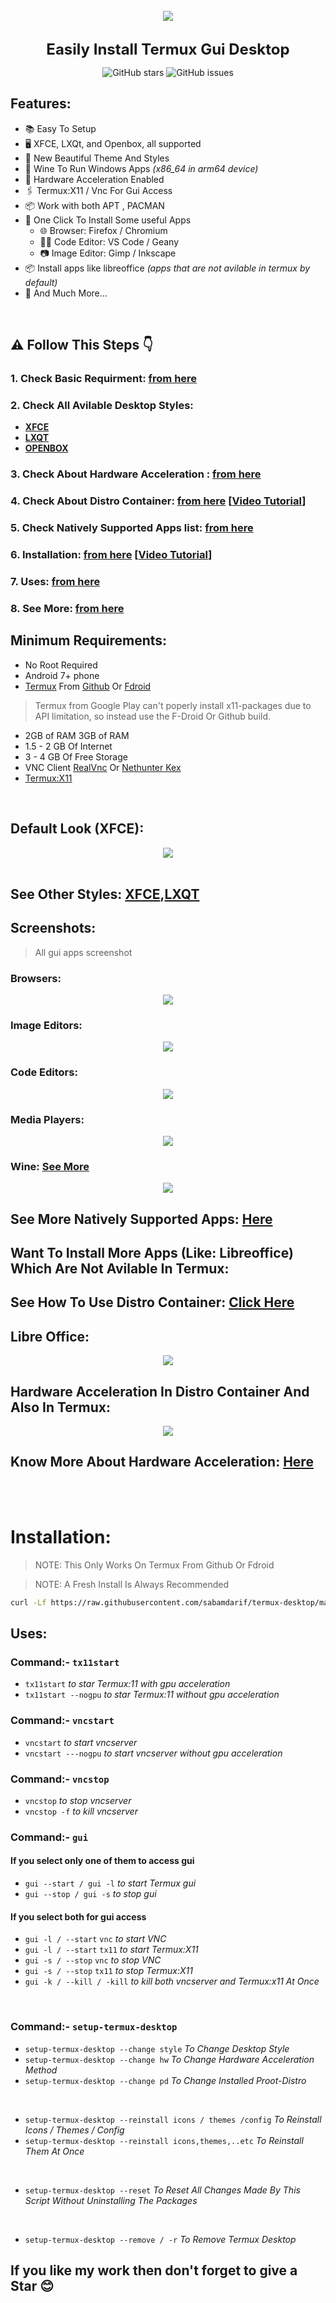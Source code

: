 
<br>
<center><img src="images/xfce/look_1/desktop.png"></center>
<br>
<p align="center"><b style ="font-size: x-large">Easily Install Termux Gui Desktop </b></p>

<div align="center">

![GitHub stars](https://img.shields.io/github/stars/sabamdarif/termux-desktop)
![GitHub issues](https://img.shields.io/github/issues/sabamdarif/termux-desktop)

</div>

## Features:

- :books: Easy To Setup
- :desktop_computer: XFCE, LXQt, and Openbox, all supported
- :art: New Beautiful Theme And Styles
- :wine_glass: Wine To Run Windows Apps _(x86_64 in arm64 device)_
- :mechanical_arm: Hardware Acceleration Enabled
- :paperclips: Termux:X11 / Vnc For Gui Access
- :package: Work with both APT , PACMAN
-  :jigsaw: One Click To Install Some useful Apps
   - :globe_with_meridians: Browser: Firefox / Chromium
   - :man_technologist: Code Editor: VS Code / Geany
   - :camera: Image Editor: Gimp / Inkscape
- :package: Install apps like libreoffice _(apps that are not avilable in termux by default)_
- :link: And Much More...
<br>

## :warning: Follow This Steps :point_down:

### 1. Check Basic Requirment: [from here](#requirements)
### 2. Check All Avilable Desktop Styles:

<b>

- [XFCE](xfce_styles.md)
- [LXQT](lxqt_styles.md)
- [OPENBOX](openbox_styles.md)
</b>

### 3. Check About Hardware Acceleration : [from here](https://github.com/sabamdarif/termux-desktop?tab=readme-ov-file#hardware-acceleration-in-distro-container-and-also-in-termux)
### 4. Check About Distro Container: [from here](https://github.com/sabamdarif/termux-desktop?tab=readme-ov-file#want-to-install-more-apps-like-libreoffice-which-are-not-avilable-in-termux) [[Video Tutorial](https://youtu.be/KiUTyGZ2grE)]
### 5. Check Natively Supported Apps list: [from here](applist.md)
### 6. Installation: [from here](#installation) [[Video Tutorial](https://youtu.be/SlR9f9hl5CQ)]
### 7. Uses: [from here](#uses)
### 8. See More: [from here](see-more.md)

<a name="requirements"></a>

## Minimum Requirements:
- No Root Required
- Android 7+ phone
- [Termux](https://termux.dev/en/) From [Github](https://github.com/termux/termux-app/releases) Or [Fdroid](https://f-droid.org/en/packages/com.termux/)
> Termux from Google Play can't poperly install x11-packages due to API limitation, so instead use the F-Droid Or Github build.
- 2GB of RAM 3GB of RAM
- 1.5 - 2 GB Of Internet
- 3 - 4 GB Of Free Storage
- VNC Client [RealVnc](https://play.google.com/store/apps/details?id=com.realvnc.viewer.android) Or [Nethunter Kex](https://store.nethunter.com/en/packages/com.offsec.nethunter.kex/)
- [Termux:X11](https://github.com/termux/termux-x11/releases)

<br>

## Default Look (XFCE):

<center><img src="images/xfce/look_1/look.png"></center>
<br>

## See Other Styles: [XFCE](xfce_styles.md),[LXQT](lxqt_styles.md)

## Screenshots:
> All gui apps screenshot

### Browsers:

<center><img src="images/apps/firefox-chromium.png"></center>

### Image Editors:

<center><img src="images/apps/inkscape-gimp.png"></center>

### Code Editors:

<center><img src="images/apps/geany-vscode.png"></center>

### Media Players:

<center><img src="images/apps/parole-vlc.png"></center>

### Wine: [See More](https://github.com/sabamdarif/termux-desktop/blob/main/see-more.md#about-wine)

<center><img src="images/apps/wine.png"></center>

## See More Natively Supported Apps: [Here](applist.md)

## Want To Install More Apps (Like: Libreoffice) Which Are Not Avilable In Termux:

## See How To Use Distro Container: [Click Here](proot-caontainer.md)

## Libre Office:

<center><img src="images/apps/container-libreoffice-2.png"></center>

## Hardware Acceleration In Distro Container And Also In Termux:

<center><img src="images/pdrun-glmark2.png"></center>


## Know More About Hardware Acceleration: [Here](hw-acceleration.md)

<br>
<br>

<a name="installation"></a>

# Installation:

>NOTE: This Only Works On Termux From Github Or Fdroid

>NOTE: A Fresh Install Is Always Recommended


```bash
curl -Lf https://raw.githubusercontent.com/sabamdarif/termux-desktop/main/setup-termux-desktop -o setup-termux-desktop ; chmod +x setup-termux-desktop ; ./setup-termux-desktop
```

<a name="uses"></a>

## Uses:

### Command:- `tx11start`
- `tx11start` *to star Termux:11 with gpu acceleration*
- `tx11start --nogpu` *to star Termux:11 without gpu acceleration*
### Command:- `vncstart`
- `vncstart` *to start vncserver*
- `vncstart ---nogpu` *to start vncserver without gpu acceleration*
### Command:- `vncstop`
- `vncstop` *to stop vncserver*
- `vncstop -f` *to kill vncserver*

### Command:- `gui`
#### If you select only one of them to access gui
- `gui --start / gui -l` *to start Termux gui*
- `gui --stop / gui -s` *to stop gui*

#### If you select both for gui access
- `gui -l / --start` `vnc` *to start VNC*
- `gui -l / --start` `tx11` *to start Termux:X11*
- `gui -s / --stop` `vnc` *to stop VNC*
- `gui -s / --stop` `tx11` *to stop Termux:X11*
- `gui -k / --kill / -kill` *to kill both vncserver and Termux:x11 At Once*
<br>

### Command:- `setup-termux-desktop`
- `setup-termux-desktop --change style` *To Change Desktop Style*
- `setup-termux-desktop --change hw` *To Change Hardware Acceleration Method*
- `setup-termux-desktop --change pd` *To Change Installed Proot-Distro*
<br>

- `setup-termux-desktop --reinstall icons / themes /config` *To Reinstall Icons / Themes / Config*
- `setup-termux-desktop --reinstall icons,themes,..etc` *To Reinstall Them At Once*
<br>

- `setup-termux-desktop --reset` *To Reset All Changes Made By This Script Without Uninstalling The Packages*
<br>

- `setup-termux-desktop --remove / -r` *To Remove Termux Desktop*

## If you like my work then don't forget to give a Star :blush:
